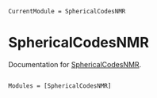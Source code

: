 ```@meta
CurrentModule = SphericalCodesNMR
```

# SphericalCodesNMR

Documentation for [SphericalCodesNMR](https://github.com/itscoe/SphericalCodesNMR.jl).

```@index
```

```@autodocs
Modules = [SphericalCodesNMR]
```
